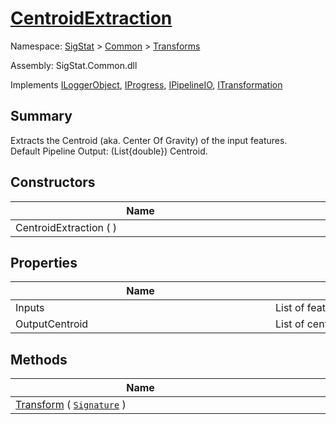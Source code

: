 # [CentroidExtraction](./CentroidExtraction.md)

Namespace: [SigStat]() > [Common](./../README.md) > [Transforms](./README.md)

Assembly: SigStat.Common.dll

Implements [ILoggerObject](./../ILoggerObject.md), [IProgress](./../Helpers/IProgress.md), [IPipelineIO](./../Pipeline/IPipelineIO.md), [ITransformation](./../ITransformation.md)

## Summary
Extracts the Centroid (aka. Center Of Gravity) of the input features.  <br> Default Pipeline Output: (List{double}) Centroid.

## Constructors

| Name | Summary | 
| --- | --- | 
| CentroidExtraction (  )<div style="width: 400px">| <div style="width: 400px">| <br>


## Properties

| Name | Summary | 
| --- | --- | 
| Inputs<div style="width: 400px">| List of features to process<div style="width: 400px">| <br>
| OutputCentroid<div style="width: 400px">| List of centroid values<div style="width: 400px">| <br>


## Methods

| Name | Summary | 
| --- | --- | 
| [Transform](./Methods/CentroidExtraction-100663554.md) ( [`Signature`](./../Signature.md) )<div style="width: 400px">| <div style="width: 400px">| <br>



